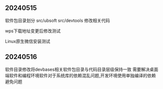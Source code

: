 ## 20240515
软件包目录划分 src/ubsoft src/devtools 修改相关代码

wps下载地址变更后修改测试

Linux原生微信安装测试

## 20240516
软件目录修改将devbases相关软件包目录与代码目录层级保持一致
需要解决桌面端软件和编程环境软件对于系统库的依赖混乱问题,开发环境使用单独编译的依赖避免问题